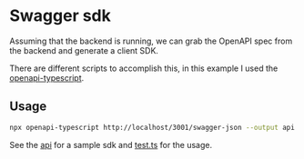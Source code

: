 # Swagger sdk

Assuming that the backend is running, we can grab the OpenAPI spec from the backend and generate a client SDK.

There are different scripts to accomplish this, in this example I used the [openapi-typescript](https://github.com/drwpow/openapi-typescript).

## Usage
  
```sh
npx openapi-typescript http://localhost/3001/swagger-json --output api.d.ts
```

See the [api](./api.d.ts) for a sample sdk and [test.ts](./test.ts) for the usage.